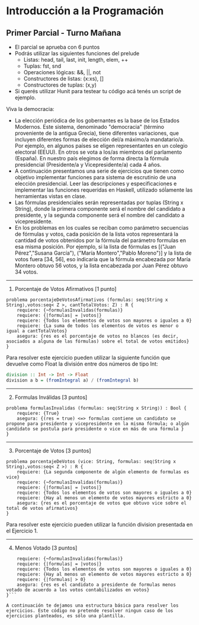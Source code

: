 # Introducción a la Programación
## Primer Parcial - Turno Mañana
* El parcial se aprueba con 6 puntos
* Podrás utilizar las siguientes funciones del prelude
   * Listas: head, tail, last, init, length, elem, ++
   * Tuplas: fst, snd
   * Operaciones lógicas: &&, ||, not
   * Constructores de listas: (x:xs), []
   * Constructores de tuplas: (x,y)
* Si querés utilizar Hunit para testear tu código acá tenés un script de ejemplo.

Viva la democracia:

- La elección periódica de los gobernantes es la base de los Estados Modernos. Este sistema, denominado "democracia" (término proveniente de la antigua Grecia), tiene diferentes variaciones, que incluyen diferentes formas de elección del/a máximo/a mandatario/a. Por ejemplo, en algunos países se eligen representantes en un colegio electoral (EEUU). En otros se vota a los/as miembros del parlamento (España). En nuestro país elegimos de forma directa la fórmula presidencial (Presidente/a y Vicepresidente/a) cada 4 años.
- A continuación presentamos una serie de ejercicios que tienen como objetivo implementar funciones para sistema de escrutinio de una elección presidencial. Leer las descripciones y especificaciones e implementar las funciones requeridas en Haskell, utilizado sóĺamente las herramientas vistas en clase.
- Las fórmulas presidenciales serán representadas por tuplas (String x String), donde la primera componente será el nombre del candidato a presidente, y la segunda componente será el nombre del candidato a vicepresidente.
- En los problemas en los cuales se reciban como parámetro secuencias de fórmulas y votos, cada posición de la lista votos representará la cantidad de votos obtenidos por la fórmula del parámetro formulas en esa misma posición. Por ejemplo, si la lista de fórmulas es [("Juan Pérez","Susana García"), ("María Montero","Pablo Moreno")] y la lista de votos fuera [34, 56], eso indicaría que la fórmula encabezada por María Montero obtuvo 56 votos, y la lista encabezada por Juan Pérez obtuvo 34 votos.

---

1) Porcentaje de Votos Afirmativos [1 punto]
```
problema porcentajeDeVotosAfirmativos (formulas: seq⟨String x String⟩,votos:seq< Z >, cantTotalVotos: Z) : R {
    requiere: {¬formulasInvalidas(formulas)}
    requiere: {|formulas| = |votos|}
    requiere: {Todos los elementos de votos son mayores o iguales a 0}
    requiere: {La suma de todos los elementos de votos es menor o igual a cantTotalVotos}
    asegura: {res es el porcentaje de votos no blancos (es decir, asociados a alguna de las fórmulas) sobre el total de votos emitidos}
}
```
Para resolver este ejercicio pueden utilizar la siguiente función que devuelve como Float la división entre dos números de tipo Int:

```hs
division :: Int -> Int -> Float
division a b = (fromIntegral a) / (fromIntegral b)
```

---


2) Formulas Inválidas [3 puntos]
```
problema formulasInvalidas (formulas: seq⟨String x String⟩) : Bool {
    requiere: {True}
    asegura: {(res = true) <=> formulas contiene un candidato se propone para presidente y vicepresidente en la misma fórmula; o algún candidato se postula para presidente o vice en más de una fórmula }
}
```
---

3) Porcentaje de Votos [3 puntos]
```
problema porcentajeDeVotos (vice: String, formulas: seq⟨String x String⟩,votos:seq< Z >) : R {
    requiere: {La segunda componente de algún elemento de formulas es vice}
    requiere: {¬formulasInvalidas(formulas)}
    requiere: {|formulas| = |votos|}
    requiere: {Todos los elementos de votos son mayores o iguales a 0}
    requiere: {Hay al menos un elemento de votos mayores estricto a 0}
    asegura: {res es el porcentaje de votos que obtuvo vice sobre el total de votos afirmativos}
}
```

Para resolver este ejercicio pueden utilizar la función division presentada en el Ejercicio 1.

________________


4) Menos Votado [3 puntos]
```problema menosVotado (formulas: seq⟨String x String⟩, votos:seq< Z >) : String {
    requiere: {¬formulasInvalidas(formulas)}
    requiere: {|formulas| = |votos|}
    requiere: {Todos los elementos de votos son mayores o iguales a 0}
    requiere: {Hay al menos un elemento de votos mayores estricto a 0}
    requiere: {|formulas| > 0}
    asegura: {res es el candidato a presidente de formulas menos votado de acuerdo a los votos contabilizados en votos}
}```

A continuación te dejamos una estructura básica para resolver los ejercicios. Este código no pretende resolver ningun caso de los ejercicios planteados, es sólo una plantilla.
